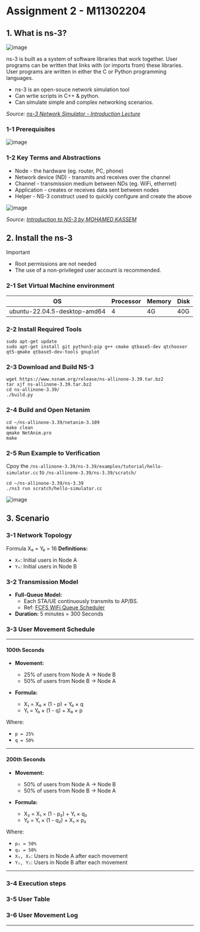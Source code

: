 # Assignment 2 - M11302204
## 1. What is ns-3?
![image](https://github.com/user-attachments/assets/a6daee7a-330d-40ce-b307-b88fba42a51c)

ns-3 is built as a system of software libraries that work together. User programs can be written that links with (or imports from) these libraries. User programs are written in either the C or Python programming languages.

* ns-3 is an open-souce network simulation tool
* Can wrtie scripts in C++ & python.
* Can simulate simple and complex networking scenarios.

*Source: [ns-3 Network Simulator - Introduction Lecture](https://www.youtube.com/watch?v=2W5mdzQrwXI&ab_channel=AdilAlsuhaim)*

### 1-1 Prerequisites

![image](https://github.com/user-attachments/assets/2f30ebd6-787a-447e-b4b1-6e06e303da3c)



### 1-2 Key Terms and Abstractions
* Node - the hardware (eg. router, PC, phone)
* Network device (ND) - transmits and receives over the channel
* Channel - transmission medium between NDs (eg. WiFi, ethernet)
* Application - creates or receives data sent between nodes
* Helper - NS-3 construct used to quickly configure and create the above

![image](https://github.com/user-attachments/assets/e1a9cfc0-cd68-4e56-ab43-01cae0efd761)


*Source: [Introduction to NS-3 by MOHAMED KASSEM](https://www.inf.ed.ac.uk/teaching/courses/cn/ns3_intro.pdf)*


## 2. Install the ns-3
> [!IMPORTANT]
> * Root permissions are not needed
> * The use of a non-privileged user account is recommended.


### 2-1 Set Virtual Machine environment

| OS                           | Processor | Memory | Disk |
| ---------------------------- | --------- | ------ | ---- |
| ubuntu-22.04.5-desktop-amd64 | 4         | 4G     | 40G  |

### 2-2 Install Required Tools

```shell
sudo apt-get update
sudo apt-get install git python3-pip g++ cmake qtbase5-dev qtchooser qt5-qmake qtbase5-dev-tools gnuplot
```

### 2-3 Download and Build NS-3
```shell
wget https://www.nsnam.org/release/ns-allinone-3.39.tar.bz2
tar xjf ns-allinone-3.39.tar.bz2
cd ns-allinone-3.39/
./build.py
```
### 2-4 Build and Open Netanim
```shell=
cd ~/ns-allinone-3.39/netanim-3.109
make clean
qmake NetAnim.pro
make
```
### 2-5 Run Example to Verification
Cpoy the `/ns-allinone-3.39/ns-3.39/examples/tutorial/hello-simulator.cc` to `/ns-allinone-3.39/ns-3.39/scratch/`
```shell=
cd ~/ns-allinone-3.39/ns-3.39
./ns3 run scratch/hello-simulator.cc
```
![image](https://github.com/user-attachments/assets/b790ac0f-9d1e-4afa-bc52-99370b05bf95)



## 3. Scenario

### 3-1 Network Topology
Formula
X₀ = Y₀ = 16
**Definitions:**
- `X₀`: Initial users in Node A
- `Y₀`: Initial users in Node B

### 3-2 Transmission Model
- **Full-Queue Model:**
  -  Each STA/UE continuously transmits to AP/BS.
  -  Ref: [FCFS WiFi Queue Scheduler](https://www.nsnam.org/doxygen/d9/db7/fcfs-wifi-queue-scheduler_8cc_source.html)
- **Duration:** 5 minutes = 300 Seconds

### 3-3 User Movement Schedule
---
#### 100th Seconds
- **Movement:**
  - 25% of users from Node A → Node B
  - 50% of users from Node B → Node A

- **Formula:**
  - X₁ = X₀ × (1 - p) + Y₀ × q
  - Y₁ = Y₀ × (1 - q) + X₀ × p

Where:
- `p = 25%`
- `q = 50%`
---
#### 200th Seconds
- **Movement:**
  - 50% of users from Node A → Node B
  - 50% of users from Node B → Node A

- **Formula:**
  - X₂ = X₁ × (1 - p₂) + Y₁ × q₂
  - Y₂ = Y₁ × (1 - q₂) + X₁ × p₂

Where:
- `p₂ = 50%`
- `q₂ = 50%`
- `X₁, X₂`: Users in Node A after each movement
- `Y₁, Y₂`: Users in Node B after each movement


---
### 3-4 Execution steps
### 3-5 User Table
### 3-6 User Movement Log



---
